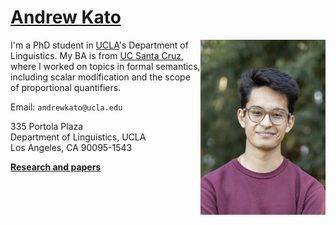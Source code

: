 # [Andrew Kato](https://andrewmkato.github.io)

<img align="right" src="/images/IMG_44934.jpg" class="responsive" width="200" height="280" max-width="200" max-height="280"/>

I'm a PhD student in [UCLA](https://linguistics.ucla.edu/about/)'s Department of Linguistics. My BA is from [UC Santa Cruz](https://linguistics.ucsc.edu), where I worked on topics in formal semantics, including scalar modification and the scope of proportional quantifiers.

Email: `andrewkato@ucla.edu`

335 Portola Plaza  
Department of Linguistics, UCLA   
Los Angeles, CA 90095-1543

**[Research and papers](research.md)**